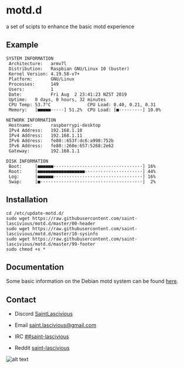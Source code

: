 # motd.d
a set of scipts to enhance the basic motd experience


## Example
```
SYSTEM INFORMATION
 Architecture:   armv7l                                     
 Distribution:   Raspbian GNU/Linux 10 (buster)             
 Kernel Version: 4.19.58-v7+                                
 Platform:       GNU/Linux                                  
 Processes:      149                                        
 Users:          1                                          
 Date:           Fri Aug  2 23:41:23 NZST 2019              
 Uptime:   0 days, 0 hours, 32 minutes                      
 CPU Temp: 53.7°C              CPU Load: 0.40, 0.21, 0.31
 Memory:   [■■■■■·····] 51.2%  CPU Load: [■·········] 10.0%

NETWORK INFORMATION
 Hostname:       raspberrypi-desktop                        
 IPv4 Address:   192.168.1.10                               
 IPv4 Address:   192.168.1.11                               
 IPv6 Address:   fe80::653f:dc6:a998:752b                   
 IPv6 Address:   fe80::260e:657:5268:2e62                   
 Gateway:        192.168.1.1                                

DISK INFORMATION
 Boot:     [■■■■■■··································] 16%   
 Root:     [■■■■■■■■■■■■■■■■■■······················] 44%   
 Log:      [■■■■■■··································] 16%   
 Swap:     [■·······································]  2%   
```

## Installation
```
cd /etc/update-motd.d/
sudo wget https://raw.githubusercontent.com/saint-lascivious/motd.d/master/00-header
sudo wget https://raw.githubusercontent.com/saint-lascivious/motd.d/master/10-sysinfo
sudo wget https://raw.githubusercontent.com/saint-lascivious/motd.d/master/99-footer
sudo chmod +x *
```

## Documentation
Some basic information on the Debian motd system can be found [here](https://wiki.debian.org/motd).

## Contact
* Discord
[SaintLascivious](https://discord.gg/9Cq4gRg)

* Email
saint.lascivious@gmail.com

* IRC
[##saint-lascivious](https://webchat.freenode.net/##saint-lascivious)

* Reddit
[saint-lascivious](https://www.reddit.com/user/saint-lascivious)

![alt text][logo]

[logo]:https://vignette.wikia.nocookie.net/pokemon/images/7/76/265Wurmple.png "Using the spikes on its rear end, Wurmple peels the bark off trees and feeds on the sap that oozes out. This Pokémon's feet are tipped with suction pads that allow it to cling to glass without slipping."